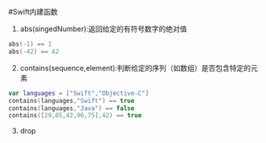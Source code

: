 #Swift内建函数
1. abs(singedNumber):返回给定的有符号数字的绝对值
```swift
abs(-1) == 1
abs(-42) == 42
```
2. contains(sequence,element):判断给定的序列（如数组）是否包含特定的元素
```swift
var languages = ["Swift","Objective-C"]
contains(languages,"Swift") == true
contains(languages,"Java") == false
contains([29,85,42,96,75],42) == true
```
3. drop